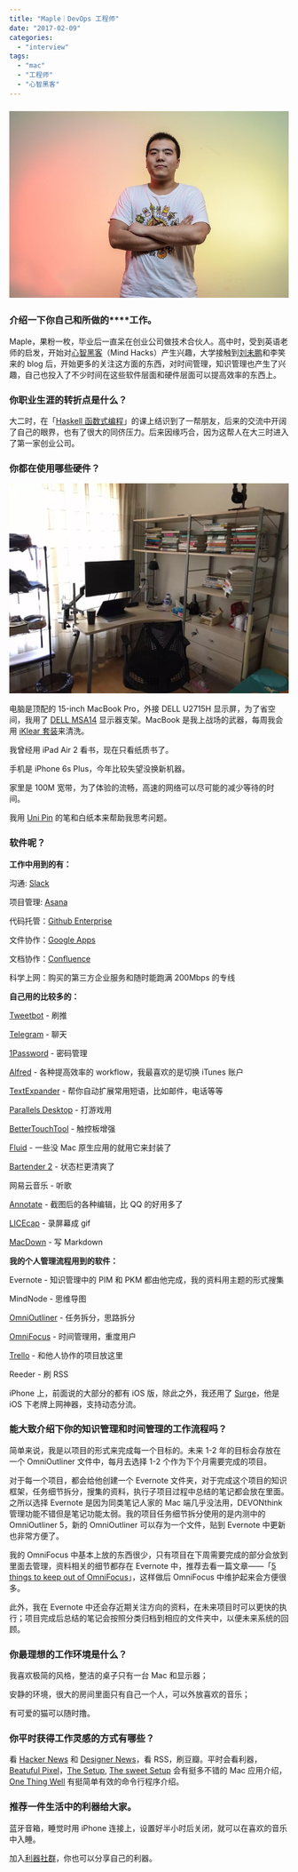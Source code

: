 ```yaml
---
title: "Maple｜DevOps 工程师"
date: "2017-02-09"
categories: 
  - "interview"
tags: 
  - "mac"
  - "工程师"
  - "心智黑客"
---
```


### ![UNADJUSTEDNONRAW_thumb_2222](/images/26302.jpg)

### **介绍一下你自己和所做的****工作。**

Maple，果粉一枚，毕业后一直呆在创业公司做技术合伙人。高中时，受到英语老师的启发，开始对[心智黑客](https://www.douban.com/doulist/1222848/)（Mind Hacks）产生兴趣，大学接触到[刘未鹏](https://mindhacks.cn/)和李笑来的 blog 后，开始更多的关注这方面的东西，对时间管理，知识管理也产生了兴趣，自己也投入了不少时间在这些软件层面和硬件层面可以提高效率的东西上。

### **你职业生涯的转折点是什么？**

大二时，在「[Haskell 函数式编程](https://book.douban.com/subject/25843224/)」的课上结识到了一帮朋友，后来的交流中开阔了自己的眼界，也有了很大的同侪压力。后来因缘巧合，因为这帮人在大三时进入了第一家创业公司。

### **你都在使用哪些硬件？**

![IMG_3826](/images/90292.jpg)

电脑是顶配的 15-inch MacBook Pro，外接 DELL U2715H 显示屏，为了省空间，我用了 [DELL MSA14](https://accessories.ap.dell.com/sna/productdetail.aspx?c=cn&l=zh&s=bsd&cs=cnbsd1&sku=452-11657) 显示器支架。MacBook 是我上战场的武器，每周我会用 [iKlear 套装](https://www.jd.com/pinpai/1051-1170.html)来清洗。

我曾经用 iPad Air 2 看书，现在只看纸质书了。

手机是 iPhone 6s Plus，今年比较失望没换新机器。

家里是 100M 宽带，为了体验的流畅，高速的网络可以尽可能的减少等待的时间。

我用 [Uni Pin](https://www.taobao.com/oshtml/buy-cn/cp_yNWxvnVuaSBwaW4gyP3B4tXrudyxyg.html) 的笔和白纸本来帮助我思考问题。

### **软件呢？**

**工作中用到的有：**

沟通: [Slack](https://slack.com/)

项目管理: [Asana](https://asana.com/)

代码托管：[Github Enterprise](https://enterprise.github.com/)

文件协作：[Google Apps](https://Adcloud.google.com/appengine‎)

文档协作：[Confluence](https://Adwww.atlassian.com/Confluence‎)

科学上网：购买的第三方企业服务和随时能跑满 200Mbps 的专线

**自己用的比较多的：**

[Tweetbot](https://tapbots.com/tweetbot/) - 刷推

[Telegram](https://web.telegram.org/) - 聊天

[1Password](https://1password.com/) \- 密码管理

[Alfred](https://www.alfredapp.com/) \- 各种提高效率的 workflow，我最喜欢的是切换 iTunes 账户

[TextExpander](https://textexpander.com/) \- 帮你自动扩展常用短语，比如邮件，电话等等

[Parallels Desktop](https://Adwww.parallels.com/‎) - 打游戏用

[BetterTouchTool](https://www.boastr.net/) - 触控板增强

[Fluid](https://fluidapp.com/) \- 一些没 Mac 原生应用的就用它来封装了

[Bartender 2](https://www.macbartender.com/) \- 状态栏更清爽了

网易云音乐 - 听歌

[Annotate](https://itunes.apple.com/us/app/annotable-ultimate...annotation/id1099850421?mt=8) - 截图后的各种编辑，比 QQ 的好用多了

[LICEcap](https://www.cockos.com/licecap/) \- 录屏幕成 gif

[MacDown](https://macdown.uranusjr.com/) - 写 Markdown

**我的个人管理流程用到的软件：**

Evernote - 知识管理中的 PIM 和 PKM 都由他完成，我的资料用主题的形式搜集

MindNode - 思维导图

[OmniOutliner](https://www.omnigroup.com/omnioutliner) - 任务拆分，思路拆分

[OmniFocus](https://www.omnigroup.com/omnifocus) - 时间管理用，重度用户

[Trello](https://trello.com/) - 和他人协作的项目放这里

Reeder - 刷 RSS

iPhone 上，前面说的大部分的都有 iOS 版，除此之外，我还用了 [Surge](https://itunes.apple.com/us/app/surge-web-developer-tool-proxy/id1040100637?...)，他是 iOS 下老牌上网神器，支持动态分流。

### **能大致介绍下你的知识管理和时间管理的工作流程吗？**

简单来说，我是以项目的形式来完成每一个目标的。未来 1-2 年的目标会存放在一个 OmniOutliner 文件中，每月去选择 1-2 个作为下个月需要完成的项目。

对于每一个项目，都会给他创建一个 Evernote 文件夹，对于完成这个项目的知识框架，任务细节拆分，搜集的资料，执行子项目过程中总结的笔记都会放在里面。之所以选择 Evernote 是因为同类笔记人家的 Mac 端几乎没法用，DEVONthink 管理功能不错但是笔记功能太弱。我的项目任务细节拆分使用的是内测中的 OmniOutliner 5，新的 OmniOutliner 可以存为一个文件，贴到 Evernote 中更新也非常方便了。

我的 OmniFocus 中基本上放的东西很少，只有项目在下周需要完成的部分会放到里面去管理，资料相关的细节都存在 Evernote 中，推荐去看一篇文章——「[5 things to keep out of OmniFocus](https://macademic.org/2012/04/04/five-things-to-remove-from-omnifocus/)」，这样做后 OmniFocus 中维护起来会方便很多。

此外，我在 Evernote 中还会存近期关注方向的资料，在未来项目时可以更快的执行；项目完成后总结的笔记会按照分类归档到相应的文件夹中，以便未来系统的回顾。

### **你最理想的工作环境是什么？**

我喜欢极简的风格，整洁的桌子只有一台 Mac 和显示器；

安静的环境，很大的房间里面只有自己一个人，可以外放喜欢的音乐；

有可爱的猫可以随时撸。

### **你平时获得工作灵感的方式有哪些？**

看 [Hacker News](https://news.ycombinator.com/) 和 [Designer News](https://www.designernews.co/)，看 RSS，刷豆瓣。平时会看利器，[Beatuful Pixel](https://beautifulpixels.com/)，[The Setup](https://usesthis.com/), [The sweet Setup](https://thesweetsetup.com/) 会有挺多不错的 Mac 应用介绍，[One Thing Well](https://onethingwell.org/) 有挺简单有效的命令行程序介绍。

### **推荐一件生活中的利器给大家。**

蓝牙音箱，睡觉时用 iPhone 连接上，设置好半小时后关闭，就可以在喜欢的音乐中入睡。

加入[利器社群](https://liqi.io/community/)，你也可以分享自己的利器。
